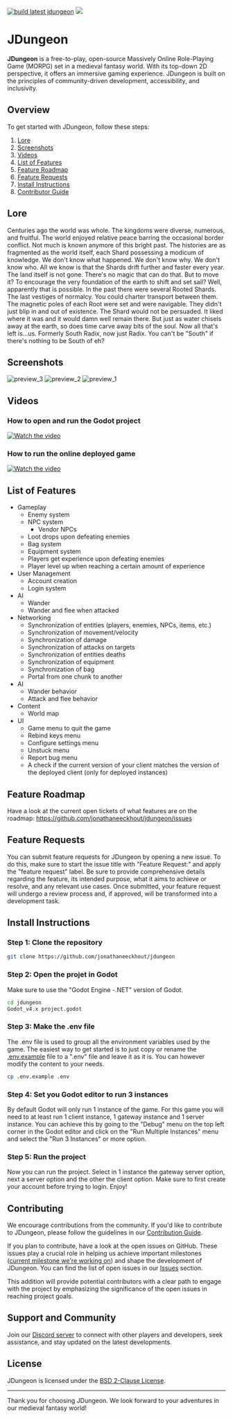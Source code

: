 [![build latest jdungeon](https://github.com/jonathaneeckhout/jdungeon/actions/workflows/build-artifacts-and-push-docker-image.yml/badge.svg)](https://github.com/jonathaneeckhout/jdungeon/actions/workflows/build-artifacts-and-push-docker-image.yml)
[![](https://dcbadge.vercel.app/api/server/KGwTyXumdv?style=flat)](https://discord.gg/KGwTyXumdv)


# JDungeon

**JDungeon** is a free-to-play, open-source Massively Online Role-Playing Game (MORPG) set in a medieval fantasy world. With its top-down 2D perspective, it offers an immersive gaming experience. JDungeon is built on the principles of community-driven development, accessibility, and inclusivity.

## Overview

To get started with JDungeon, follow these steps:
1. [Lore](#lore)
2. [Screenshots](#screenshots)
3. [Videos](#videos)
4. [List of Features](#list-of-features)
5. [Feature Roadmap](#feature-roadmap)
6. [Feature Requests](#feature-requests)
7. [Install Instructions](#install-instructions)
8. [Contributor Guide](#contributing)

## Lore
Centuries ago the world was whole. The kingdoms were diverse, numerous, and fruitful. The world enjoyed relative peace barring the occasional border conflict. Not much is known anymore of this bright past. The histories are as fragmented as the world itself, each Shard possessing a modicum of knowledge. We don't know what happened. We don't know why. We don't know who. All we know is that the Shards drift further and faster every year. The land itself is not gone. There's no magic that can do that. But to move it? To encourage the very foundation of the earth to shift and set sail? Well, apparently that is possible. In the past there were several Rooted Shards. The last vestiges of normalcy. You could charter transport between them. The magnetic poles of each Root were set and were navigable. They didn't just blip in and out of existence. The Shard would not be persuaded. It liked where it was and it would damn well remain there. But just as water chisels away at the earth, so does time carve away bits of the soul. Now all that's left is...us. Formerly South Radix, now just Radix. You can't be "South" if there's nothing to be South of eh?

## Screenshots
![preview_3](https://github.com/jonathaneeckhout/jdungeon/assets/44840503/80d47030-02fa-4c10-b3fc-68b85e2c4673)
![preview_2](https://github.com/jonathaneeckhout/jdungeon/assets/44840503/164aef2b-56df-4c04-add3-9312cde66db7)
![preview_1](https://github.com/jonathaneeckhout/jdungeon/assets/44840503/ec5ce150-82d2-4176-8af1-c32586c88400)

## Videos
### How to open and run the Godot project
[![Watch the video](https://img.youtube.com/vi/p-54V3rKuaQ/maxresdefault.jpg)](https://youtu.be/p-54V3rKuaQ)

### How to run the online deployed game
[![Watch the video](https://img.youtube.com/vi/45mzdgq25eE/maxresdefault.jpg)](https://youtu.be/45mzdgq25eE?si=AypC6xL_UiPwCAEU)

## List of Features

- Gameplay
  - Enemy system
  - NPC system
    - Vendor NPCs
  - Loot drops upon defeating enemies
  - Bag system
  - Equipment system
  - Players get experience upon defeating enemies
  - Player level up when reaching a certain amount of experience
- User Management
  - Account creation
  - Login system
- AI
  - Wander
  - Wander and flee when attacked
- Networking
  - Synchronization of entities (players, enemies, NPCs, items, etc.)
  - Synchronization of movement/velocity 
  - Synchronization of damage
  - Synchronization of attacks on targets
  - Synchronization of entities deaths
  - Synchronization of equipment
  - Synchronization of bag
  - Portal from one chunk to another
- AI
  - Wander behavior
  - Attack and flee behavior
- Content
  - World map
- UI
  - Game menu to quit the game
  - Rebind keys menu
  - Configure settings menu
  - Unstuck menu
  - Report bug menu
  - A check if the current version of your client matches the version of the deployed client (only for deployed instances)

## Feature Roadmap
Have a look at the current open tickets of what features are on the roadmap: https://github.com/jonathaneeckhout/jdungeon/issues 

## Feature Requests
You can submit feature requests for JDungeon by opening a new issue. To do this, make sure to start the issue title with "Feature Request:" and apply the "feature request" label. Be sure to provide comprehensive details regarding the feature, its intended purpose, what it aims to achieve or resolve, and any relevant use cases. Once submitted, your feature request will undergo a review process and, if approved, will be transformed into a development task.

## Install Instructions
### Step 1: Clone the repository
```bash
git clone https://github.com/jonathaneeckhout/jdungeon
```
### Step 2: Open the projet in Godot
Make sure to use the "Godot Engine -.NET" version of Godot.
```bash
cd jdungeon
Godot_v4.x project.godot
```
### Step 3: Make the .env file
The .env file is used to group all the environment variables used by the game.
The easiest way to get started is to just copy or rename the [.env.example](.env.example) file to a ".env" file and leave it as it is. 
You can however modify the content to your needs.
```bash
cp .env.example .env
```
### Step 4: Set you Godot editor to run 3 instances
By default Godot will only run 1 instance of the game. For this game you will need to at least run 1 client instance, 1 gateway instance and 1 server instance.
You can achieve this by going to the "Debug" menu on the top left corner in the Godot editor and click on the "Run Multiple Instances" menu and select the "Run 3 Instances" or more option.

### Step 5: Run the project
Now you can run the project.
Select in 1 instance the gateway server option, next a server option and the other the client option.
Make sure to first create your account before trying to login.
Enjoy!

## Contributing

We encourage contributions from the community. If you'd like to contribute to JDungeon, please follow the guidelines in our [Contribution Guide](CONTRIBUTING.md).

If you plan to contribute, have a look at the open issues on GitHub. These issues play a crucial role in helping us achieve important milestones ([current milestone we're working on](https://github.com/jonathaneeckhout/jdungeon/milestone/1)) and shape the development of JDungeon. You can find the list of open issues in our [Issues](https://github.com/jonathaneeckhout/jdungeon/issues) section.

This addition will provide potential contributors with a clear path to engage with the project by emphasizing the significance of the open issues in reaching project goals.

## Support and Community

Join our [Discord server](https://discord.gg/KGwTyXumdv) to connect with other players and developers, seek assistance, and stay updated on the latest developments.

## License

JDungeon is licensed under the [BSD 2-Clause License](LICENSE).

---

Thank you for choosing JDungeon. We look forward to your adventures in our medieval fantasy world!
